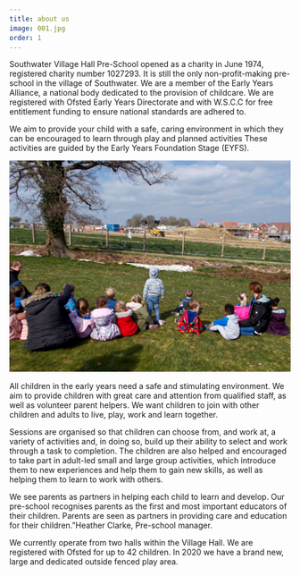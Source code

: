 ```yaml
---
title: about us
image: 001.jpg
order: 1
---
```


Southwater Village Hall Pre-School opened as a charity in June 1974, registered charity number 1027293. It is still the only non-profit-making pre-school in the village of Southwater. We are a member of the Early Years Alliance, a national body dedicated to the provision of childcare. We are registered with Ofsted Early Years Directorate and with W.S.C.C for free entitlement funding to ensure national standards are adhered to.

We aim to provide your child with a safe, caring environment in which they can be encouraged to learn through play and planned activities These activities are guided by the Early Years Foundation Stage (EYFS).

![children playing](../../images/001.jpg)

All children in the early years need a safe and stimulating environment. We aim to provide children with great care and attention from qualified staff, as well as volunteer parent helpers. We want children to join with other children and adults to live, play, work and learn together.

Sessions are organised so that children can choose from, and work at, a variety of activities and, in doing so, build up their ability to select and work through a task to completion. The children are also helped and encouraged to take part in adult-led small and large group activities, which introduce them to new experiences and help them to gain new skills, as well as helping them to learn to work with others.

We see parents as partners in helping each child to learn and develop. Our pre-school recognises parents as the first and most important educators of their children. Parents are seen as partners in providing care and education for their children.”Heather Clarke, Pre-school manager.

We currently operate from two halls within the Village Hall. We are registered with Ofsted for up to 42 children. In 2020 we have a brand new, large and dedicated outside fenced play area.
